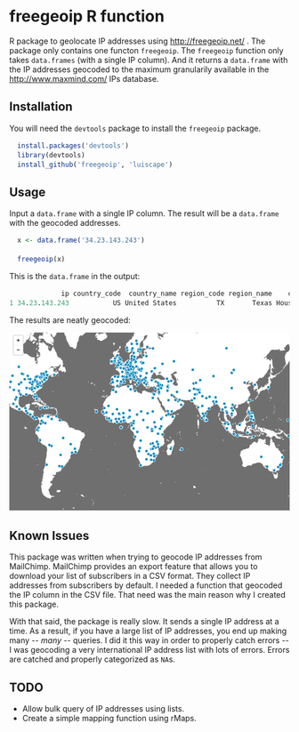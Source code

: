 freegeoip R function
====================

R package to geolocate IP addresses using http://freegeoip.net/ . The package only contains one functon `freegeoip`. The `freegeoip` function only takes `data.frames` (with a single IP column). And it returns a `data.frame` with the IP addresses geocoded to the maximum granularily available in the http://www.maxmind.com/ IPs database.

Installation
------------

You will need the `devtools` package to install the `freegeoip` package. 

```r 
  install.packages('devtools')
  library(devtools)
  install_github('freegeoip', 'luiscape')
```


Usage
-----

Input a `data.frame` with a single IP column. The result will be a `data.frame` with the geocoded addresses. 

```r 
  x <- data.frame('34.23.143.243')

  freegeoip(x) 
```

This is the `data.frame` in the output: 

```r 
             ip country_code  country_name region_code region_name    city zipcode latitude longitude metro_code area_code
1 34.23.143.243           US United States          TX       Texas Houston   77072  29.6997  -95.5858        618       281
```

The results are neatly geocoded:

![Map of geocoded addresses](https://raw.githubusercontent.com/luiscape/freegeoip/master/map.png)


Known Issues
------------

This package was written when trying to geocode IP addresses from MailChimp. MailChimp provides an export feature that allows you to download your list of subscribers in a CSV format. They collect IP addresses from subscribers by default. I needed a function that geocoded the IP column in the CSV file. That need was the main reason why I created this package. 

With that said, the package is really slow. It sends a single IP address at a time. As a result, if you have a large list of IP addresses, you end up making many -- *many* -- queries. I did it this way in order to properly catch errors -- I was geocoding a very international IP address list with lots of errors. Errors are catched and properly categorized as `NA`s.


TODO
----

- Allow bulk query of IP addresses using lists. 
- Create a simple mapping function using rMaps. 
